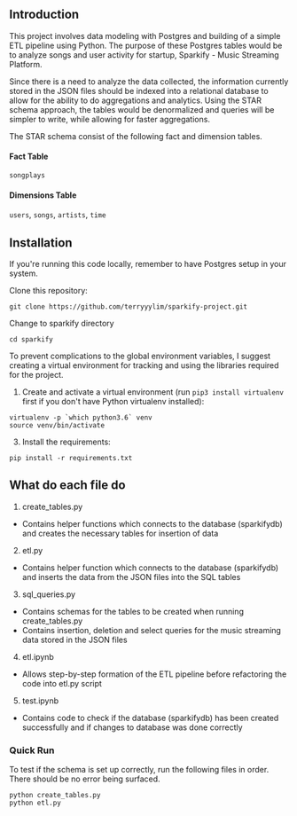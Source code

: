 ## Introduction
This project involves data modeling with Postgres and building of a simple ETL pipeline using Python. The purpose of these Postgres tables would be to analyze songs and user activity for startup, Sparkify - Music Streaming Platform.

Since there is a need to analyze the data collected, the information currently stored in the JSON files should be indexed into a relational database to allow for the ability to do aggregations and analytics. Using the STAR schema approach, the tables would be denormalized and queries will be simpler to write, while allowing for faster aggregations.

The STAR schema consist of the following fact and dimension tables.

#### Fact Table
`songplays`

#### Dimensions Table
`users`, `songs`, `artists`, `time`

## Installation
If you're running this code locally, remember to have Postgres setup in your system.

Clone this repository:
```
git clone https://github.com/terryyylim/sparkify-project.git
```

Change to sparkify directory
```
cd sparkify
```

To prevent complications to the global environment variables, I suggest creating a virtual environment for tracking and using the libraries required for the project.

1. Create and activate a virtual environment (run `pip3 install virtualenv` first if you don't have Python virtualenv installed):
```
virtualenv -p `which python3.6` venv
source venv/bin/activate
```

3. Install the requirements:
```
pip install -r requirements.txt
```

## What do each file do
1. create_tables.py
- Contains helper functions which connects to the database (sparkifydb) and creates the necessary tables for insertion of data
2. etl.py
- Contains helper function which connects to the database (sparkifydb) and inserts the data from the JSON files into the SQL tables
3. sql_queries.py
- Contains schemas for the tables to be created when running create_tables.py
- Contains insertion, deletion and select queries for the music streaming data stored in the JSON files
4. etl.ipynb
- Allows step-by-step formation of the ETL pipeline before refactoring the code into etl.py script
5. test.ipynb
- Contains code to check if the database (sparkifydb) has been created successfully and if changes to database was done correctly

### Quick Run
To test if the schema is set up correctly, run the following files in order. There should be no error being surfaced.
```
python create_tables.py
python etl.py
```
